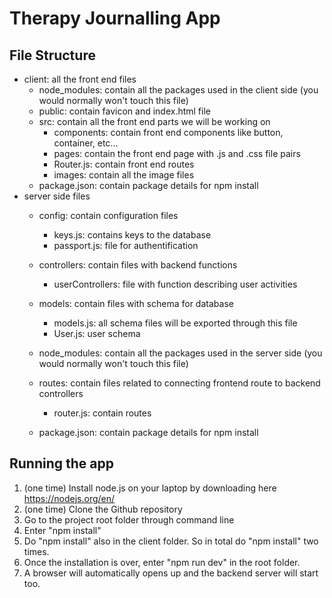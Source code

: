 # Therapy Journalling App

## File Structure

- client: all the front end files
    - node_modules: contain all the packages used in the client side (you would normally won't touch this file)
    - public: contain favicon and index.html file
    - src: contain all the front end parts we will be working on
        - components: contain front end components like button, container, etc...
        - pages: contain the front end page with .js and .css file pairs
        - Router.js: contain front end routes
        - images: contain all the image files
    - package.json: contain package details for npm install
- server side files
    - config: contain configuration files
        - keys.js: contains keys to the database
        - passport.js: file for authentification

    - controllers: contain files with backend functions
        - userControllers: file with function describing user activities
    - models: contain files with schema for database
        - models.js: all schema files will be exported through this file
        - User.js: user schema
    - node_modules: contain all the packages used in the server side (you would normally won't touch this file)
    - routes: contain files related to connecting frontend route to backend controllers
        - router.js: contain routes
    - package.json: contain package details for npm install


## Running the app

 1. (one time) Install node.js on your laptop by downloading here https://nodejs.org/en/
 2. (one time) Clone the Github repository
 3. Go to the project root folder through command line
 4. Enter "npm install"
 5. Do "npm install" also in the client folder. So in total do "npm install" two times.
 6. Once the installation is over, enter "npm run dev" in the root folder.
 7. A browser will automatically opens up and the backend server will start too.

